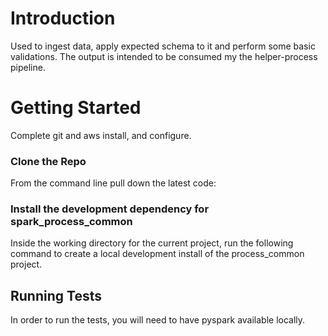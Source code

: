 # Introduction 
Used to ingest data, apply expected schema to it and perform some basic validations. The output is intended to be consumed my the helper-process pipeline.

# Getting Started
Complete git and aws install, and configure.

### Clone the Repo

From the command line pull down the latest code:

### Install the development dependency for spark_process_common

Inside the working directory for the current project, run the following command to create a local development install of the process_common project.

Running Tests
---

In order to run the tests, you will need to have pyspark available locally.
